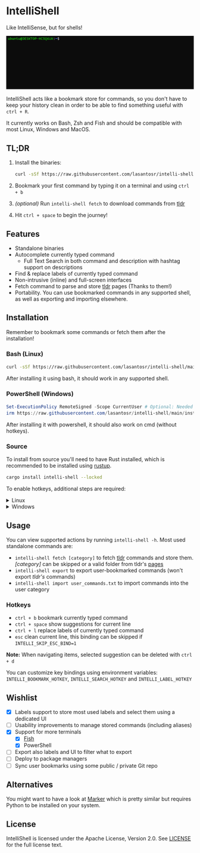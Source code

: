# IntelliShell

Like IntelliSense, but for shells!

![intelli-shell demo](assets/intellishell.gif)

IntelliShell acts like a bookmark store for commands, so you don't have to keep your history clean in order to be able
to find something useful with `ctrl + R`.

It currently works on Bash, Zsh and Fish and should be compatible with most Linux, Windows and MacOS.

## TL;DR

1. Install the binaries:

   ```sh
   curl -sSf https://raw.githubusercontent.com/lasantosr/intelli-shell/main/install.sh | bash
   ```

2. Bookmark your first command by typing it on a terminal and using `ctrl + b`

3. _(optional)_ Run `intelli-shell fetch` to download commands from [tldr](https://github.com/tldr-pages/tldr)

4. Hit `ctrl + space` to begin the journey!

## Features

- Standalone binaries
- Autocomplete currently typed command
  - Full Text Search in both command and description with hashtag support on descriptions
- Find & replace labels of currently typed command
- Non-intrusive (inline) and full-screen interfaces
- Fetch command to parse and store [tldr](https://github.com/tldr-pages/tldr) pages (Thanks to them!)
- Portability. You can use bookmarked commands in any supported shell, as well as exporting and importing elsewhere.

## Installation

Remember to bookmark some commands or fetch them after the installation!

### Bash (Linux)

```sh
curl -sSf https://raw.githubusercontent.com/lasantosr/intelli-shell/main/install.sh | bash
```

After installing it using bash, it should work in any supported shell.

### PowerShell (Windows)

```powershell
Set-ExecutionPolicy RemoteSigned -Scope CurrentUser # Optional: Needed to run a remote script the first time
irm https://raw.githubusercontent.com/lasantosr/intelli-shell/main/install.ps1 | iex
```

After installing it with powershell, it should also work on cmd (without hotkeys).

### Source

To install from source you'll need to have Rust installed, which is recommended to be installed using [rustup](https://www.rust-lang.org/tools/install).

```sh
cargo install intelli-shell --locked
```

To enable hotkeys, additional steps are required:

<details>
  <summary>Linux</summary>
  
Download source script:

- Bash / Zsh:

  ```sh
  mkdir -p ~/.local/share/intelli-shell/bin
  curl -sSf https://raw.githubusercontent.com/lasantosr/intelli-shell/main/intelli-shell.sh > ~/.local/share/intelli-shell/bin/intelli-shell.sh
  ```

- Fish:

  ```sh
  mkdir -p ~/.local/share/intelli-shell/bin
  curl -sSf https://raw.githubusercontent.com/lasantosr/intelli-shell/main/intelli-shell.fish > ~/.local/share/intelli-shell/bin/intelli-shell.fish
  ```

Edit your profile to source it:

- Bash / Zsh: `~/.bashrc`, `~/.zshrc` or `~/.bash_profile`

  ```sh
  source ~/.local/share/intelli-shell/bin/intelli-shell.sh
  ```

- Fish: `~/.config/fish/config.fish`:

  ```sh
  source ~/.local/share/intelli-shell/bin/intelli-shell.fish
  ```

</details>

<details>
  <summary>Windows</summary>
  
Download the source script also:

```powershell
New-Item -Path $env:APPDATA\IntelliShell\Intelli-Shell\bin -Type Directory
Invoke-WebRequest -UseBasicParsing -URI "https://raw.githubusercontent.com/lasantosr/intelli-shell/main/intelli-shell.ps1" -OutFile $env:APPDATA\IntelliShell\Intelli-Shell\bin\intelli-shell.ps1
```

Edit your `$Profile` to execute it:

```powershell
. $env:APPDATA\IntelliShell\Intelli-Shell\bin\intelli-shell.ps1
```

</details>

## Usage

You can view supported actions by running `intelli-shell -h`. Most used standalone commands are:

- `intelli-shell fetch [category]` to fetch [tldr](https://github.com/tldr-pages/tldr) commands and store them.
   _[category]_ can be skipped or a valid folder from tldr's [pages](https://github.com/tldr-pages/tldr/tree/main/pages)
- `intelli-shell export` to export user-bookmarked commands (won't export _tldr's_ commands)
- `intelli-shell import user_commands.txt` to import commands into the user category

### Hotkeys

- `ctrl + b` bookmark currently typed command
- `ctrl + space` show suggestions for current line
- `ctrl + l` replace labels of currently typed command
- `esc` clean current line, this binding can be skipped if `INTELLI_SKIP_ESC_BIND=1`

**Note:** When navigating items, selected suggestion can be deleted with `ctrl + d`

You can customize key bindings using environment variables: `INTELLI_BOOKMARK_HOTKEY`, `INTELLI_SEARCH_HOTKEY` and `INTELLI_LABEL_HOTKEY`

## Wishlist

- [x] Labels support to store most used labels and select them using a dedicated UI
- [ ] Usability improvements to manage stored commands (including aliases)
- [x] Support for more terminals
  - [x] [Fish](https://fishshell.com/)
  - [x] PowerShell
- [ ] Export also labels and UI to filter what to export
- [ ] Deploy to package managers
- [ ] Sync user bookmarks using some public / private Git repo

## Alternatives

You might want to have a look at [Marker](https://github.com/pindexis/marker) which is pretty similar but requires Python
to be installed on your system.

## License

IntelliShell is licensed under the Apache License, Version 2.0. See [LICENSE](LICENSE) for the full license text.
